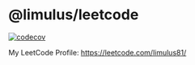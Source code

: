 # @limulus/leetcode

[![codecov](https://codecov.io/gh/limulus/leetcode/branch/main/graph/badge.svg?token=I0UNLVRD7H)](https://codecov.io/gh/limulus/leetcode)

My LeetCode Profile: https://leetcode.com/limulus81/
